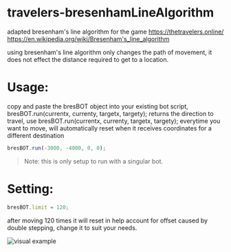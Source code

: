# travelers-bresenhamLineAlgorithm
adapted bresenham's line algorithm for the game https://thetravelers.online/
https://en.wikipedia.org/wiki/Bresenham's_line_algorithm

using bresenham's line algorithm only changes the path of movement, it does not effect the distance required to get to a location.

# Usage:
copy and paste the bresBOT object into your existing bot script,
bresBOT.run(currentx, currenty, targetx, targety);
returns the direction to travel,
use bresBOT.run(currentx, currenty, targetx, targety); everytime you want to move,
will automatically reset when it receives coordinates for a different destination
```js
bresBOT.run(-3000, -4000, 0, 0);
```
> Note: this is only setup to run with a singular bot.

# Setting:
```js
bresBOT.limit = 120;
````
after moving 120 times it will reset in help account for offset caused by double stepping, change it to suit your needs.

![visual example](lines.png)